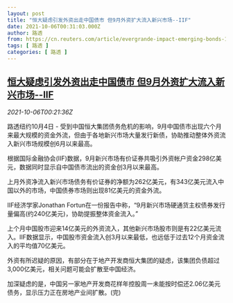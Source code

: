 ```yaml
---
layout: post
title: "恒大疑虑引发外资出走中国债市 但9月外资扩大流入新兴市场--IIF"
date: 2021-10-06T00:31:03.000Z
author: 路透
from: https://cn.reuters.com/article/evergrande-impact-emerging-bonds-1005-tu-idCNKBS2GW00R
tags: [ 路透 ]
categories: [ 路透 ]
---
```

<!--1633480263000-->
[恒大疑虑引发外资出走中国债市 但9月外资扩大流入新兴市场--IIF](https://cn.reuters.com/article/evergrande-impact-emerging-bonds-1005-tu-idCNKBS2GW00R)
------

<div>
<div><i>2021-10-06T00:21:36Z</i></div><p>路透纽约10月4日 - 受到中国恒大集团债务危机的影响，9月中国债市出现六个月来最大规模的资金外流，但由于各地新兴市场大量发行新债，协助推动整体外资流入新兴市场规模创6月以来最高。</p><p>根据国际金融协会(IIF)数据，9月新兴市场有价证券共吸引外资帐户资金298亿美元，数据同时显示自中国债市流出的资金创3月以来最高。</p><p>上月外资净流入新兴市场债务有价证券的净额为262亿美元，有343亿美元流入中国以外的市场，中国债券市场则出现81亿美元的资金外流。</p><p>IIF经济学家Jonathan Fortun在一份报告中称，“9月新兴市场硬通货主权债券发行量偏高(约240亿美元)，协助提振整体资金流入。”</p><p>上个月中国股市迎来14亿美元的外资流入，其他新兴市场股市则是有22亿美元流入。IIF数据显示，中国股市资金流入创3月以来最低，也远低于过去12个月资金流入的平均值70亿美元。</p><p>外资有所迟疑的原因，有部分在于地产开发商恒大集团的疑虑，该集团负债超过3,000亿美元，相关问题可能会扩散至中国经济。</p><p>加深疑虑的是，中国另一家地产开发商花样年控股周一未能按时偿还2.06亿美元债务，显示压力正在房地产业间扩散。(完)</p>
</div>
